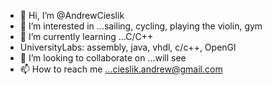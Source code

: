 - 👋 Hi, I’m @AndrewCieslik
- 👀 I’m interested in ...sailing, cycling, playing the violin, gym
- 🌱 I’m currently learning ...C/C++
- UniversityLabs: assembly, java, vhdl, c/c++, OpenGl
- 💞️ I’m looking to collaborate on ...will see
- 📫 How to reach me ...cieslik.andrew@gmail.com
